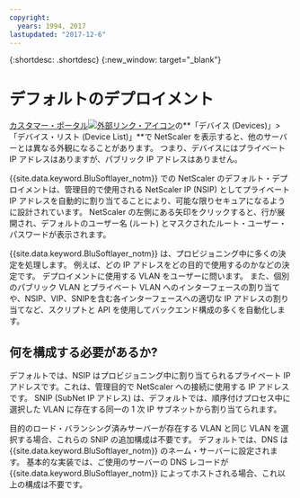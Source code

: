 ```yaml
---
copyright:
  years: 1994, 2017
lastupdated: "2017-12-6"
---
```


{:shortdesc: .shortdesc}
{:new_window: target="_blank"}

# デフォルトのデプロイメント

[カスタマー・ポータル![外部リンク・アイコン](../../icons/launch-glyph.svg "外部リンク・アイコン")](https://control.softlayer.com/)の**「デバイス (Devices)」>「デバイス・リスト (Device List)」**で NetScaler を表示すると、他のサーバーとは異なる外観になることがあります。 つまり、デバイスにはプライベート IP アドレスはありますが、パブリック IP アドレスはありません。

{{site.data.keyword.BluSoftlayer_notm}} での NetScaler のデフォルト・デプロイメントは、管理目的で使用される NetScaler IP (NSIP) としてプライベート IP アドレスを自動的に割り当てることにより、可能な限りセキュアになるように設計されています。 NetScaler の左側にある矢印をクリックすると、行が展開され、デフォルトのユーザー名 (ルート) とマスクされたルート・ユーザー・パスワードが表示されます。 

{{site.data.keyword.BluSoftlayer_notm}} は、プロビジョニング中に多くの決定を処理します。 例えば、どの IP アドレスをどの目的で使用するのかなどの決定です。 デプロイメントに使用する VLAN をユーザーに問います。 また、個別のパブリック VLAN とプライベート VLAN へのインターフェースの割り当てや、NSIP、VIP、SNIPを含む各インターフェースへの適切な IP アドレスの割り当てなど、スクリプトと API を使用してバックエンド構成の多くを自動化します。

## 何を構成する必要があるか?

デフォルトでは、NSIP はプロビジョニング中に割り当てられるプライベート IP アドレスです。これは、管理目的で NetScaler への接続に使用する IP アドレスです。 SNIP (SubNet IP アドレス) は、デフォルトでは、順序付けプロセス中に選択した VLAN に存在する同一の 1 次 IP サブネットから割り当てられます。 

目的のロード・バランシング済みサーバーが存在する VLAN と同じ VLAN を選択する場合、これらの SNIP の追加構成は不要です。 デフォルトでは、DNS は {{site.data.keyword.BluSoftlayer_notm}} のネーム・サーバーに設定されます。 基本的な実装では、ご使用のサーバーの DNS レコードが {{site.data.keyword.BluSoftlayer_notm}} によってホストされる場合、これ以上の構成は不要です。
